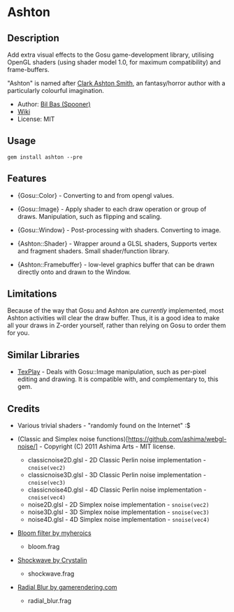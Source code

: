Ashton
======

Description
-----------

Add extra visual effects to the Gosu game-development library, utilising OpenGL shaders (using shader model 1.0, for maximum compatibility) and frame-buffers.

"Ashton" is named after [Clark Ashton Smith](http://en.wikipedia.org/wiki/Clark_Ashton_Smith), an fantasy/horror author
with a particularly colourful imagination.

- Author: [Bil Bas (Spooner)](http://spooner.github.com/)
- [Wiki](https://github.com/Spooner/ashton/wiki)
- License: MIT

Usage
-----

    gem install ashton --pre

Features
--------

- {Gosu::Color} - Converting to and from opengl values.

- {Gosu::Image} - Apply shader to each draw operation or group of draws. Manipulation, such as flipping and scaling.

- {Gosu::Window} - Post-processing with shaders. Converting to image.

- {Ashton::Shader} -  Wrapper around a GLSL shaders, Supports vertex and fragment shaders. Small shader/function library.

- {Ashton::Framebuffer} - low-level graphics buffer that can be drawn directly onto and drawn to the Window.

Limitations
-----------

Because of the way that Gosu and Ashton are _currently_ implemented, most Ashton activities will clear the draw buffer.
Thus, it is a good idea to make all your draws in Z-order yourself, rather than relying on Gosu to order them for you.

Similar Libraries
-----------------

- [TexPlay](https://github.com/banister/texplay) - Deals with Gosu::Image manipulation, such as per-pixel editing and drawing. It is compatible with, and complementary to, this gem.

Credits
-------

- Various trivial shaders - "randomly found on the Internet" :$

- (Classic and Simplex noise functions)[https://github.com/ashima/webgl-noise/] - Copyright (C) 2011 Ashima Arts - MIT license.
  * classicnoise2D.glsl - 2D Classic Perlin noise implementation - `cnoise(vec2)`
  * classicnoise3D.glsl - 3D Classic Perlin noise implementation - `cnoise(vec3)`
  * classicnoise4D.glsl - 4D Classic Perlin noise implementation - `cnoise(vec4)`
  * noise2D.glsl - 2D Simplex noise implementation - `snoise(vec2)`
  * noise3D.glsl - 3D Simplex noise implementation - `snoise(vec3)`
  * noise4D.glsl - 4D Simplex noise implementation - `snoise(vec4)`

- [Bloom filter by myheroics](http://myheroics.wordpress.com/2008/09/04/glsl-bloom-shader/)
  * bloom.frag

- [Shockwave by Crystalin](http://empire-defense.crystalin.fr/blog/2d_shock_wave_texture_with_shader)
  * shockwave.frag

- [Radial Blur by gamerendering.com](http://www.gamerendering.com/2008/12/20/radial-blur-filter/)
  * radial_blur.frag


